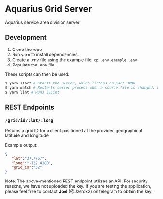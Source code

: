 # Aquarius Grid Server

Aquarius service area division server

## Development

1. Clone the repo
1. Run `yarn` to install dependencies.
1. Create a .env file using the example file: `cp .env.example .env`
1. Populate the .env file.

These scripts can then be used:

```bash
$ yarn start # Starts the server, which listens on port 3000
$ yarn watch # Restarts server process when a source file is changed. For use during development
$ yarn lint # Runs ESLint
```

## REST Endpoints

### `/grid/id/:lat/:long`

Returns a grid ID for a client positioned at the provided geographical latitude and longitude.

Example output:

```json
{
   "lat":"37.7757",
   "long":"-122.4180",
   "grid_id":"32"
}
```

Note: The above-mentioned REST endpoint utilizes an API. For security reasons,
we have not uploaded the key. If you are testing the application, please feel
free to contact __Joel__ (@Jzerox2) on telegram to obtain the key.
